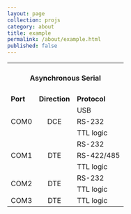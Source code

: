 ```yaml
---
layout: page
collection: projs
category: about
title: example
permalink: /about/example.html
published: false
---
```



<table>
<tr>
  <td style="text-align:center" colspan="3"><h4>Asynchronous Serial</h4></td>
</tr>
<tr> 
  <td style="text-align:left"><b>Port</b></td> 
  <td style="text-align:center"><b>Direction</b></td> 
  <td style="text-align:left"><b>Protocol</b></td> 
</tr>
<tr> 
  <td style="text-align:left" rowspan="3">COM0</td> 
  <td style="text-align:center" rowspan="3">DCE</td> 
  <td style="text-align:left">USB</td> 
</tr>
<tr> 
  <td style="text-align:left">RS-232</td> 
</tr>
<tr> 
  <td style="text-align:left">TTL logic</td> 
</tr>
<tr> 
  <td style="text-align:left" rowspan="3">COM1</td> 
  <td style="text-align:center" rowspan="3">DTE</td> 
  <td style="text-align:left">RS-232</td> 
</tr>
<tr> 
  <td style="text-align:left">RS-422/485</td> 
</tr>
<tr> 
  <td style="text-align:left">TTL logic</td> 
</tr>
<tr> 
  <td style="text-align:left" rowspan="2">COM2</td> 
  <td style="text-align:center" rowspan="2">DTE</td> 
  <td style="text-align:left">RS-232</td> 
</tr>
<tr> 
  <td style="text-align:left">TTL logic</td> 
</tr>
<tr> 
  <td style="text-align:left" rowspan="2">COM3</td> 
  <td style="text-align:center" rowspan="2">DTE</td> 
  <td style="text-align:left">TTL logic</td> 
</tr>
</table>
